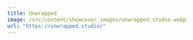 ```yaml
---
title: Unwrapped
image: /src/content/showcase/_images/unwrapped.studio.webp
url: "https://unwrapped.studio/"
---
```

